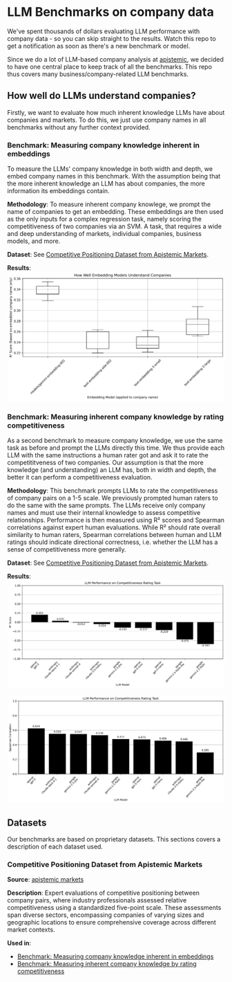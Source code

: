 # LLM Benchmarks on company data
We've spent thousands of dollars evaluating LLM performance with company data - so you can skip straight to the results.
Watch this repo to get a notification as soon as there's a new benchmark or model.

Since we do a lot of LLM-based company analysis at [apistemic](https://apistemic.com),
we decided to have one central place to keep track of all the benchmarks.
This repo thus covers many business/company-related LLM benchmarks.

## How well do LLMs understand companies?
Firstly, we want to evaluate how much inherent knowledge LLMs have about companies and markets.
To do this, we just use company names in all benchmarks without any further context provided.

### Benchmark: Measuring company knowledge inherent in embeddings
To measure the LLMs' company knowledge in both width and depth,
we embed company names in this benchmark.
With the assumption being that the more inherent knowledge an LLM has about companies,
the more information its embeddings contain.

**Methodology**:
To measure inherent company knowlege, we prompt the name of companies to get an embedding.
These embeddings are then used as the only inputs for a complex regression task, 
namely scoring the competitiveness of two companies via an SVM.
A task, that requires a wide and deep understanding of markets, individual companies, business models, and more.

**Dataset**:
See [Competitive Positioning Dataset from Apistemic Markets](#competitive-positioning-dataset-from-apistemic-markets).

**Results**:
![benchmark of LLM embeddings](.data/plots/r2-scores-boxplot.png)

### Benchmark: Measuring inherent company knowledge by rating competitiveness
As a second benchmark to measure company knowledge, 
we use the same task as before and prompt the LLMs directly this time.
We thus provide each LLM with the same instructions a human rater got 
and ask it to rate the competititveness of two companies.
Our assumption is that the more knowledge (and understanding) an LLM has, both in width and depth,
the better it can perform a competitiveness evaluation.

**Methodology**:
This benchmark prompts LLMs to rate the competitiveness of company pairs on a 1-5 scale.
We previously prompted human raters to do the same with the same prompts.
The LLMs receive only company names and must use their internal knowledge to assess competitive relationships. 
Performance is then measured using R² scores and Spearman correlations against expert human evaluations.
While R² should rate overall similarity to human raters, 
Spearman correlations between human and LLM ratings should indicate directional correctness,
i.e. whether the LLM has a sense of competitiveness more generally.

**Dataset**:
See [Competitive Positioning Dataset from Apistemic Markets](#competitive-positioning-dataset-from-apistemic-markets).

**Results**:
![LLM R² scores](.data/plots/r2-scores-barplot.png)

![LLM Spearman correlations](.data/plots/spearman-correlations-barplot.png)

## Datasets

Our benchmarks are based on proprietary datasets.
This sections covers a description of each dataset used.

### Competitive Positioning Dataset from Apistemic Markets

**Source**: [apistemic markets](https://markets.apistemic.com)

**Description**: 
Expert evaluations of competitive positioning between company pairs, 
where industry professionals assessed relative competitiveness using a standardized five-point scale. 
These assessments span diverse sectors, encompassing companies of varying sizes and geographic locations 
to ensure comprehensive coverage across different market contexts.

**Used in**:
- [Benchmark: Measuring company knowledge inherent in embeddings](#benchmark-measuring-company-knowledge-inherent-in-embeddings)
- [Benchmark: Measuring inherent company knowledge by rating competitiveness](#benchmark-measuring-inherent-company-knowledge-by-rating-competitiveness)
